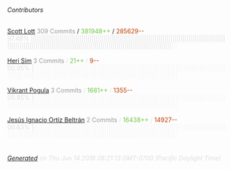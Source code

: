 ###### Contributors
[Scott Lott](https://github.com/ClickSimply)
<font color="#999">309 Commits</font> / <font color="#6cc644">381948++</font> / <font color="#bd3c00"> 285629--</font>
<font color="#dedede">97.48%&nbsp;<font color="#dedede">|||||||||||||||||||||||||||||||||||||||||||||||||||||||||||||||||||||||||||||||||||||||||||||||||||||||||||||||||||||||||||||||||||||||||||||||||||||||||||||||||||||||||||||||||</font><font color="#f4f4f4">|||</font><br><br>
[Heri Sim](https://github.com/heri16)
<font color="#999">3 Commits</font> / <font color="#6cc644">21++</font> / <font color="#bd3c00"> 9--</font>
<font color="#dedede">00.95%&nbsp;<font color="#dedede">|</font><font color="#f4f4f4">|||||||||||||||||||||||||||||||||||||||||||||||||||||||||||||||||||||||||||||||||||||||||||||||||||||||||||||||||||||||||||||||||||||||||||||||||||||||||||||||||||||||||||||||||||</font><br><br>
[Vikrant Pogula](https://github.com/vikrantpogula)
<font color="#999">3 Commits</font> / <font color="#6cc644">1681++</font> / <font color="#bd3c00"> 1355--</font>
<font color="#dedede">00.95%&nbsp;<font color="#dedede">|</font><font color="#f4f4f4">|||||||||||||||||||||||||||||||||||||||||||||||||||||||||||||||||||||||||||||||||||||||||||||||||||||||||||||||||||||||||||||||||||||||||||||||||||||||||||||||||||||||||||||||||||</font><br><br>
[Jesús Ignacio Ortíz Beltrán](https://github.com/Jesuso)
<font color="#999">2 Commits</font> / <font color="#6cc644">16438++</font> / <font color="#bd3c00"> 14927--</font>
<font color="#dedede">00.63%&nbsp;<font color="#dedede">|</font><font color="#f4f4f4">|||||||||||||||||||||||||||||||||||||||||||||||||||||||||||||||||||||||||||||||||||||||||||||||||||||||||||||||||||||||||||||||||||||||||||||||||||||||||||||||||||||||||||||||||||</font><br><br>
###### [Generated](https://github.com/jakeleboeuf/contributor) on Thu Jun 14 2018 08:21:13 GMT-0700 (Pacific Daylight Time)